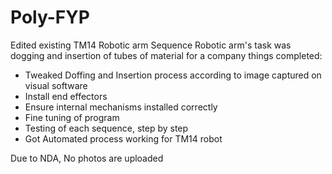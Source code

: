 # Poly-FYP
Edited existing TM14 Robotic arm Sequence
Robotic arm's task was dogging and insertion of tubes of material for a company
things completed:
- Tweaked Doffing and Insertion process according to image captured on visual software
- Install end effectors
- Ensure internal mechanisms installed correctly
- Fine tuning of program
- Testing of each sequence, step by step
- Got Automated process working for TM14 robot

Due to NDA, No photos are uploaded
